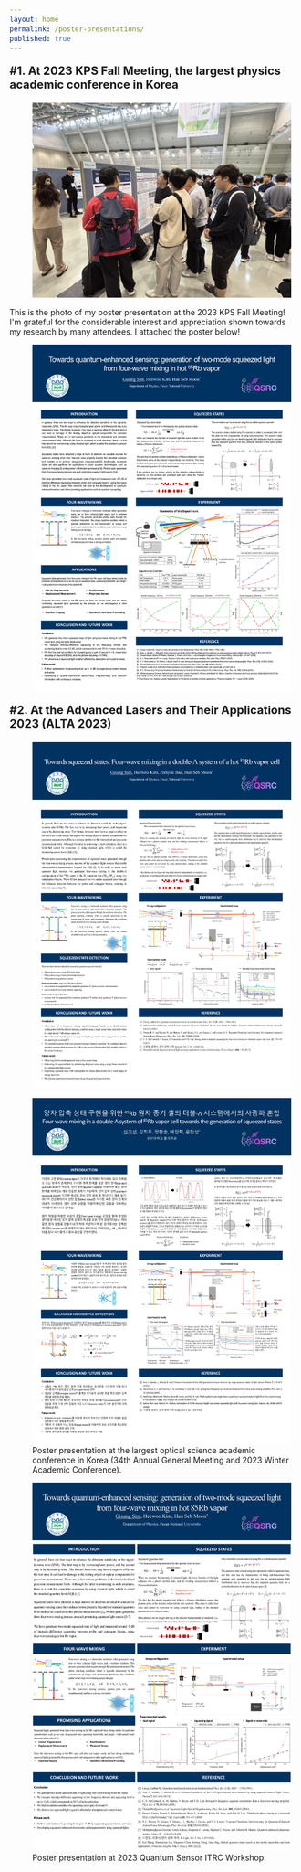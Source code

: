 ```yaml
---
layout: home
permalink: /poster-presentations/
published: true
---
```

<p style="font-size: 20px;"><b>#1. At 2023 KPS Fall Meeting, the largest physics academic conference in Korea</b></p>

<figure style="width: 90%" class="align-center">
  <img src="/assets/images/KPS-photo.jpg" alt="">
</figure>

This is the photo of my poster presentation at the 2023 KPS Fall Meeting! I'm grateful for the considerable interest and appreciation shown towards my research by many attendees. I attached the poster below!

<figure style="width: 90%" class="align-center">
  <img src="/assets/images/KPS-poster.jpg" alt="">
</figure>

<p style="font-size: 20px;"><b>#2. At the Advanced Lasers and Their Applications 2023 (ALTA 2023)</b></p>

<figure style="width: 90%" class="align-center">
  <img src="/assets/images/ALTA-poster.jpg" alt="">
</figure>



<figure style="width: 90%" class="align-center">
  <img src="/assets/images/OSK-poster.jpg" alt="">
  <figcaption>Poster presentation at the largest optical science academic conference in Korea (34th Annual General Meeting and 2023 Winter Academic Conference).</figcaption>
</figure>


<figure style="width: 90%" class="align-center">
  <img src="/assets/images/QSRC-poster.jpg" alt="">
  <figcaption>Poster presentation at 2023 Quantum Sensor ITRC Workshop.</figcaption>
</figure>
